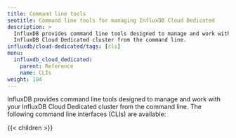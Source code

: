 ```yaml
---
title: Command line tools
seotitle: Command line tools for managing InfluxDB Cloud Dedicated
description: >
  InfluxDB provides command line tools designed to manage and work with your
  InfluxDB Cloud Dedicated cluster from the command line.
influxdb/cloud-dedicated/tags: [cli]
menu:
  influxdb_cloud_dedicated:
    parent: Reference
    name: CLIs
weight: 104
---
```


InfluxDB provides command line tools designed to manage and work with your
InfluxDB Cloud Dedicated cluster from the command line.
The following command line interfaces (CLIs) are available:

{{< children >}}

